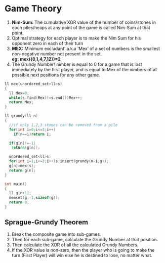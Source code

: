 # Game Theory
1. **Nim-Sum:** The cumulative XOR value of the number of coins/stones in each piles/heaps at any point of the game is called Nim-Sum at that point.
2. Optimal strategy for each player is to make the Nim Sum for his opponent zero in each of their turn
3. **MEX:** Minimum excludant’ a.k.a ‘Mex’ of a set of numbers is the smallest non-negative number not present in the set.    
**eg: mex({0,1,4,7,12})=2**
4. The Grundy Number/ nimber is equal to 0 for a game that is lost immediately by the first player, and is equal to Mex of the nimbers of all possible next positions for any other game.

```C++
ll mex(unordered_set<ll>s)
{
  ll Mex=0;
  while(s.find(Mex)!=s.end())Mex++;
  return Mex;
}

ll grundy(ll n)
{
  //if only 1,2,3 stones can be removed from a pile
  for(int i=0;i<=3;i++)
    if(n==i)return i;

  if(g[n]!=-1)
   return(g[n]);

  unordered_set<ll>s;
  for(int i=1;i<=3;i++)s.insert(grundy(n-i,g));
  g[n]=mex(s);
  return g[n];
}

int main()
{
  ll g[n+1];
  memset(g,-1,sizeof(g));
  return 0;
}
``` 

## Sprague-Grundy Theorem
1. Break the composite game into sub-games.
2. Then for each sub-game, calculate the Grundy Number at that position.
3. Then calculate the XOR of all the calculated Grundy Numbers.
4. If the XOR value is non-zero, then the player who is going to make the turn (First Player) will win else he is destined to lose, no matter what.
